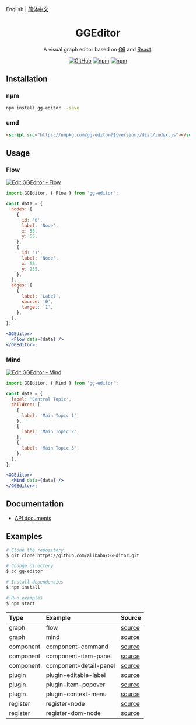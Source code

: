 English | [简体中文](README.md)

<h1 align="center">GGEditor</h1>

<div align="center">

A visual graph editor based on [G6](https://github.com/antvis/g6) and [React](https://github.com/facebook/react).

[![GitHub](https://img.shields.io/github/license/alibaba/GGEditor)](/LICENSE)
[![npm](https://img.shields.io/npm/v/gg-editor)](https://www.npmjs.com/package/gg-editor)
[![npm](https://img.shields.io/npm/dm/gg-editor)](https://www.npmjs.com/package/gg-editor)

</div>

## Installation

### npm

```sh
npm install gg-editor --save
```

### umd

```html
<script src="https://unpkg.com/gg-editor@${version}/dist/index.js"></script>
```

## Usage

### Flow

[![Edit GGEditor - Flow](https://codesandbox.io/static/img/play-codesandbox.svg)](https://codesandbox.io/s/ggeditor-flow-hq64m?fontsize=14&hidenavigation=1&theme=dark)

```jsx
import GGEditor, { Flow } from 'gg-editor';

const data = {
  nodes: [
    {
      id: '0',
      label: 'Node',
      x: 55,
      y: 55,
    },
    {
      id: '1',
      label: 'Node',
      x: 55,
      y: 255,
    },
  ],
  edges: [
    {
      label: 'Label',
      source: '0',
      target: '1',
    },
  ],
};

<GGEditor>
  <Flow data={data} />
</GGEditor>;
```

### Mind

[![Edit GGEditor - Mind](https://codesandbox.io/static/img/play-codesandbox.svg)](https://codesandbox.io/s/ggeditor-mind-2262q?fontsize=14&hidenavigation=1&theme=dark)

```jsx
import GGEditor, { Mind } from 'gg-editor';

const data = {
  label: 'Central Topic',
  children: [
    {
      label: 'Main Topic 1',
    },
    {
      label: 'Main Topic 2',
    },
    {
      label: 'Main Topic 3',
    },
  ],
};

<GGEditor>
  <Mind data={data} />
</GGEditor>;
```

## Documentation

- [API documents](https://www.yuque.com/ggeditor/api-en)

## Examples

```sh
# Clone the repository
$ git clone https://github.com/alibaba/GGEditor.git

# Change directory
$ cd gg-editor

# Install dependencies
$ npm install

# Run examples
$ npm start
```

| Type      | Example                | Source                                    |
| :-------- | :--------------------- | :---------------------------------------- |
| graph     | flow                   | [source](examples/flow)                   |
| graph     | mind                   | [source](examples/mind)                   |
| component | component-command      | [source](examples/component-command)      |
| component | component-item-panel   | [source](examples/component-item-panel)   |
| component | component-detail-panel | [source](examples/component-detail-panel) |
| plugin    | plugin-editable-label  | [source](examples/plugin-editable-label)  |
| plugin    | plugin-item-popover    | [source](examples/plugin-item-popover)    |
| plugin    | plugin-context-menu    | [source](examples/plugin-context-menu)    |
| register  | register-node          | [source](examples/register-node)          |
| register  | register-dom-node      | [source](examples/register-dom-node)      |
